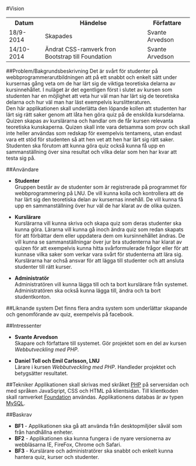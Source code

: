 #Vision
<table>
    <tr>
        <th>Datum</th>
        <th>Händelse</th>
        <th>Författare</th>
    </tr>
    <tr>
        <td>18/9-2014</td>
        <td>Skapades</td>
        <td>Svante Arvedson</td>
    </tr>
    <tr>
        <td>14/10-2014</td>
        <td>Ändrat CSS-ramverk fron Bootstrap till Foundation</td>
        <td>Svante Arvedson</td>
    </tr>
</table>

##Problem/Bakgrundsbeskrivning
Det är svårt för studenter på webbprogrammerarutbildningen att på ett snabbt 
och enkelt sätt under kursernas gång veta om de har lärt sig de viktiga 
teoretiska delarna av kursinnehållet. I nuläget är det egentligen först i 
slutet av kursen som studenten har en möjlighet att veta hur väl man har lärt 
sig de teoretiska delarna och hur väl man har läst exempelvis kurslitteraturen.    
Den här applikationen skall underlätta den löpande kollen att studenten har 
lärt sig rätt saker genom att låta hen göra quiz på de enskilda kursdelarna. 
Quizen skapas av kurslärarna och handlar om de får kursen relevanta teoretiska 
kunskaperna. Quizen skall inte vara detsamma som prov och skall inte heller 
användas som redskap för exempelvis tentamens, utan endast vara ett stöd för 
studenten så att hen vet att hen har lärt sig rätt saker. Studenten ska förutom 
att kunna göra quiz också kunna få upp en sammanställning över sina resultat 
och vilka delar som hen har kvar att testa sig på.

##Användare
+   **Studenter**    
    Gruppen består av de studenter som är registrerade på programmet 
    för webbprogrammering på LNU. De vill kunna kolla och kontrollera 
    att de har lärt sig den teoretiska delan av kursernas innehåll. 
    De vill kunna få upp en sammanställning över hur väl de har klarat 
    av de olika quizen.

+   **Kurslärare**    
    Kurslärarna vill kunna skriva och skapa quiz som deras studenter ska kunna 
    göra. Lärarna vill kunna gå inoch ändra quiz som redan skapats för att 
    förbättar dem eller uppdatera dem om kursinnehållet ändras. De vill kunna 
    se sammanställningar över jur bra studenterna har klarat av quizen för att 
    exempelvis kunna hitta svårformulerade frågor eller för att kunnase vilka 
    saker som verkar vara svårt för studenterna att lära sig.    
    Kurslärarna har ochså ansvar för att lägga till studenter och att ansluta 
    studenter till rätt kurser.

+   **Administratör**    
    Administratören vill kunna lägga till och ta bort kurslärare från systemet. 
    Administratören ska också kunna lägga till, ändra och ta bort studentkonton.

##Liknande system
Det finns flera andra system som underlättar skapande och genomförande av quiz, 
exempelvis på facebook.

##Intressenter
+   **Svante Arvedson**    
    Skapare och författare till systemet. Gör projektet som en del av 
    kursen *Webbutveckling med PHP*.

+   **Daniel Toll och Emil Carlsson, LNU**    
    Lärare i kursen *Webbutveckling med PHP*. Handleder projektet och 
    betygsätter resultatet.

##Tekniker
Applikationen skall skrivas med skråket [PHP](http://php.net/) på serversidan 
och med språken JavaSqript, CSS och HTML på klientsidan. Till klientkoden skall 
ramverket [Foundation](http://foundation.zurb.com/) användas. Applikationens 
databas är av typen [MySQL](http://www.mysql.com/).

##Baskrav
+   **BF1** - Applikationen ska gå att använda från desktopmiljöer såväl som 
    från handhållna enheter.
+   **BF2** - Applikationen ska kunna fungera i de nyare versionerna av 
    webbläsarna IE, FireFox, Chrome och Safari.
+   **BF3** - Kurslärare och administratörer ska snabbt och enkelt kunna 
    hantera quiz, kurser och studenter.